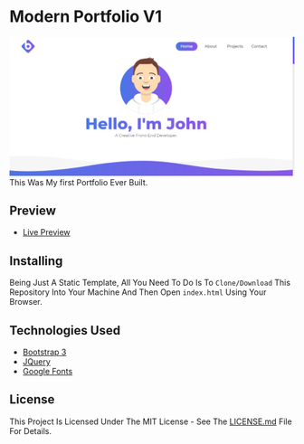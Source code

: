 # Modern Portfolio V1
![](preview.png)
This Was My first Portfolio Ever Built.

## Preview
* [Live Preview](https://whit3h4tjr.github.io/Modern-Portfolio-V1/)

## Installing
Being Just A Static Template, All You Need To Do Is To `Clone/Download` This Repository Into Your Machine And Then Open `index.html` Using Your Browser.

## Technologies Used
* [Bootstrap 3](https://getbootstrap.com/docs/3.3/)
* [JQuery](https://jquery.com/)
* [Google Fonts](https://fonts.google.com/)

## License
This Project Is Licensed Under The MIT License - See The [LICENSE.md](LICENSE.md) File For Details.
